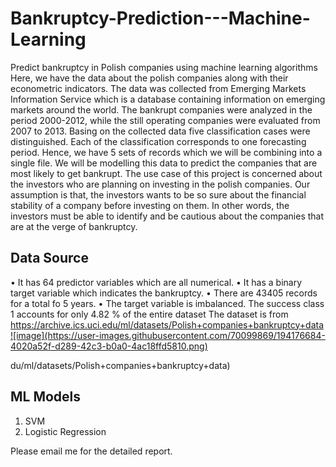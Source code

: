 # Bankruptcy-Prediction---Machine-Learning
Predict bankruptcy in Polish companies using machine learning algorithms
Here, we have the data about the polish companies along with their econometric indicators. The
data was collected from Emerging Markets Information Service which is a database containing
information on emerging markets around the world. The bankrupt companies were analyzed in
the period 2000-2012, while the still operating companies were evaluated from 2007 to 2013.
Basing on the collected data five classification cases were distinguished. Each of the classification
corresponds to one forecasting period. Hence, we have 5 sets of records which we will be
combining into a single file. We will be modelling this data to predict the companies that are most
likely to get bankrupt.
The use case of this project is concerned about the investors who are planning on investing in
the polish companies. Our assumption is that, the investors wants to be so sure about the
financial stability of a company before investing on them. In other words, the investors must be
able to identify and be cautious about the companies that are at the verge of bankruptcy. 

## Data Source 
• It has 64 predictor variables which are all numerical.
• It has a binary target variable which indicates the bankruptcy.
• There are 43405 records for a total fo 5 years.
• The target variable is imbalanced. The success class 1 accounts for only 4.82 % of the
entire dataset
The dataset is from https://archive.ics.uci.edu/ml/datasets/Polish+companies+bankruptcy+data![image](https://user-images.githubusercontent.com/70099869/194176684-4020a52f-d289-42c3-b0a0-4ac18ffd5810.png)

du/ml/datasets/Polish+companies+bankruptcy+data)

## ML Models 
1) SVM
2) Logistic Regression

Please email me for the detailed report. 

